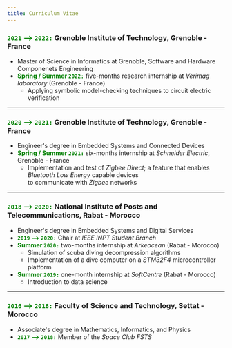 ```yaml
---
title: Curriculum Vitae
---
```


### <font color="green"> `2021` --> `2022:` </font> Grenoble Institute of Technology, Grenoble - France
- Master of Science in Informatics at Grenoble, Software and Hardware Componenets Engineering
- <font color="green"> **Spring / Summer `2022:`** </font> five-months research internship at _Verimag laboratory_ (Grenoble - France)
    - Applying symbolic model-checking techniques to circuit electric verification

---
### <font color="green"> `2020` --> `2021:` </font> Grenoble Institute of Technology, Grenoble - France
- Engineer's degree in Embedded Systems and Connected Devices
- <font color="green"> **Spring / Summer `2021:`** </font> six-months internship at _Schneider Electric_, Grenoble - France
    - Implementation and test of _Zigbee Direct_; a feature that enables _Bluetooth Low Energy_ capable devices \
    to communicate with _Zigbee_ networks

---
### <font color="green"> `2018` --> `2020:` </font> National Institute of Posts and Telecommunications, Rabat - Morocco
- Engineer's degree in Embedded Systems and Digital Services
- <font color="green"> **`2019` --> `2020:`** </font> Chair at _IEEE INPT Student Branch_
- <font color="green"> **Summer `2020:`** </font> two-months internship at _Arkeocean_ (Rabat - Morocco)
    - Simulation of scuba diving decompression algorithms
    - Implementation of a dive computer on a _STM32F4_ microcontroller platform
- <font color="green"> **Summer `2019:`** </font> one-month internship at _SoftCentre_ (Rabat - Morocco)
    - Introduction to data science

---
### <font color="green"> `2016` --> `2018:` </font> Faculty of Science and Technology, Settat - Morocco
- Associate's degree in Mathematics, Informatics, and Physics
- <font color="green"> **`2017` --> `2018:`** </font> Member of the _Space Club FSTS_

